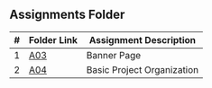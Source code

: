##  Assignments Folder

|   #   | Folder Link | Assignment Description |
| :---: | ----------- | ---------------------- |
|   1   |    [A03](https://github.com/tranvex/2143-OOP-Helal/tree/main/Assignments/A03)| Banner Page|
|   2   |    [A04](https://github.com/tranvex/2143-OOP-Helal/tree/main/Assignments/A04)| Basic Project Organization| 
